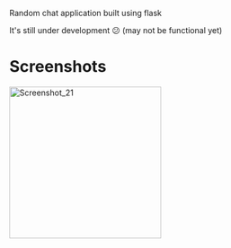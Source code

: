 Random chat application built using flask

It's still under development 😕 (may not be functional yet)


# Screenshots
<img width="270" alt="Screenshot_21" src="https://github.com/user-attachments/assets/ea8e2a71-06bf-475f-9f1f-a8695f923586">


